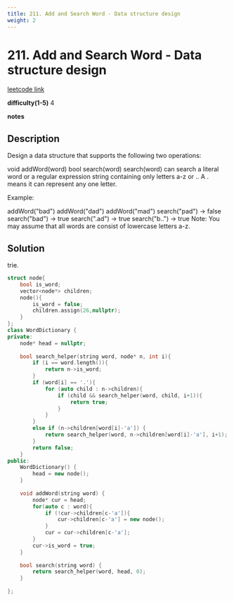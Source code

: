 ```yaml
---
title: 211. Add and Search Word - Data structure design
weight: 2
---
```

# 211. Add and Search Word - Data structure design

[leetcode link](https://leetcode.com/problems/add-and-search-word-data-structure-design/)

**difficulty(1-5)** 
4

**notes**   


## Description

Design a data structure that supports the following two operations:

void addWord(word)
bool search(word)
search(word) can search a literal word or a regular expression string containing only letters a-z or .. A . means it can represent any one letter.

Example:

addWord("bad")
addWord("dad")
addWord("mad")
search("pad") -> false
search("bad") -> true
search(".ad") -> true
search("b..") -> true
Note:
You may assume that all words are consist of lowercase letters a-z.

## Solution

trie.

```c++
struct node{
    bool is_word;
    vector<node*> children;
    node(){
        is_word = false;
        children.assign(26,nullptr);
    }
};
class WordDictionary {
private: 
    node* head = nullptr;
    
    bool search_helper(string word, node* n, int i){
        if (i == word.length()){
            return n->is_word;
        }
        if (word[i] == '.'){
            for (auto child : n->children){
                if (child && search_helper(word, child, i+1)){
                    return true;
                }
            }
        }
        else if (n->children[word[i]-'a']) {
            return search_helper(word, n->children[word[i]-'a'], i+1);
        }
        return false;
    }
public:
    WordDictionary() {
        head = new node();   
    }
    
    void addWord(string word) {
        node* cur = head;
        for(auto c : word){
            if (!cur->children[c-'a']){
                cur->children[c-'a'] = new node();
            }
            cur = cur->children[c-'a'];
        }
        cur->is_word = true;
    }
    
    bool search(string word) {
        return search_helper(word, head, 0);
    }
    
};
```